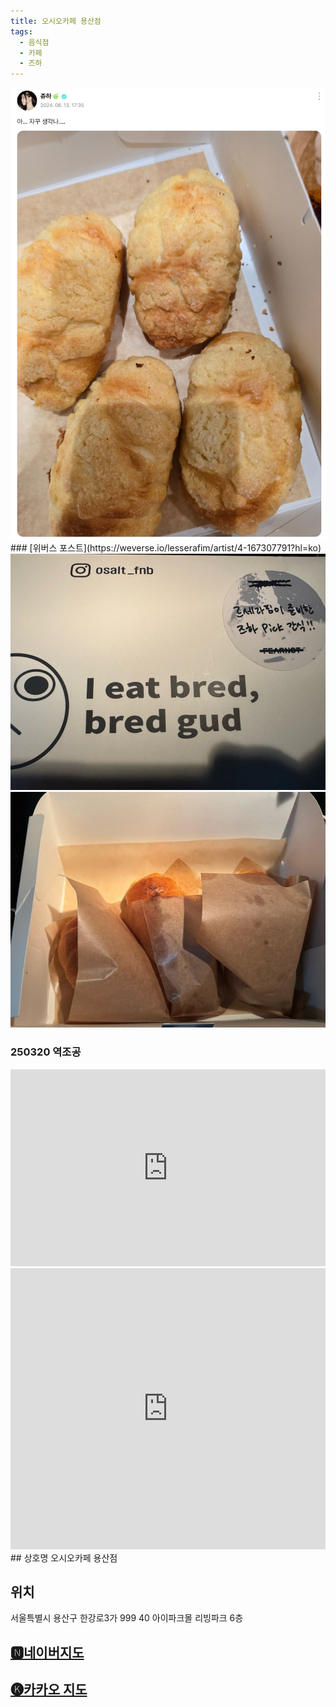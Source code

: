 ```yaml
---
title: 오시오카페 용산점
tags:
  - 음식점
  - 카페
  - 즈하
---
```


<img src="assets/Screenshot_108.png">
### [위버스 포스트](https://weverse.io/lesserafim/artist/4-167307791?hl=ko)



<img src="assets/1742413390.jpg">
<img src="assets/1742413390 (1).jpg">

### 250320 역조공

<iframe width="100%" height="315" src="https://www.youtube.com/embed/NTUAamxpf9c?si=Xx7NnphLVbT78cNw&amp;start=1025" title="YouTube video player" frameborder="0" allow="accelerometer; autoplay; clipboard-write; encrypted-media; gyroscope; picture-in-picture; web-share" referrerpolicy="strict-origin-when-cross-origin" allowfullscreen></iframe>
<iframe src="https://www.google.com/maps/embed?pb=!1m18!1m12!1m3!1d6327.704388661591!2d126.96060404479813!3d37.53498133818675!2m3!1f0!2f0!3f0!3m2!1i1024!2i768!4f13.1!3m3!1m2!1s0x357ca38b0e07ff1f%3A0x77d379fa9eaed9b3!2z7Jik7Iuc7JikIOy5tO2OmCBieSDslYTsubTroIzsubQg7Jqp7IKwIOyVhOydtO2MjO2BrOuqsOygkA!5e0!3m2!1sko!2skr!4v1742053883809!5m2!1sko!2skr" width="100%" height="450" style="border:0;" allowfullscreen="" loading="lazy" referrerpolicy="no-referrer-when-downgrade"></iframe>
## 상호명
오시오카페 용산점

## 위치
서울특별시 용산구 한강로3가 999 40 아이파크몰 리빙파크 6층


## [🅽네이버지도](https://naver.me/5iTdAj7K)

## [🅚카카오 지도](https://place.map.kakao.com/741785436)